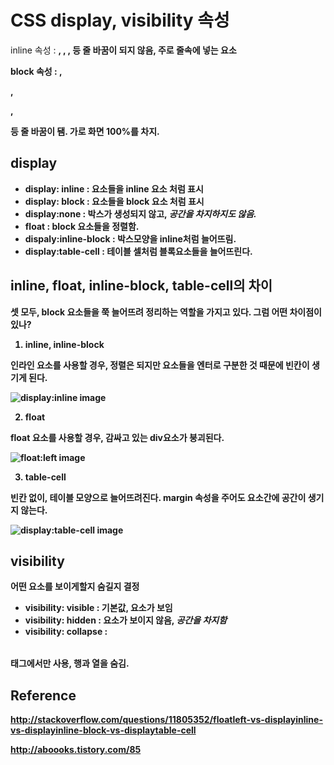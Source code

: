 # CSS display, visibility 속성

inline 속성 : <b>, <span>, <img>, <a> 등 줄 바꿈이 되지 않음, 주로 줄속에 넣는 요소

block 속성 : <table>, <p>, <div>, <form> 등 줄 바꿈이 됌. 가로 화면 100%를 차지.

## display

- **display: inline** : 요소들을 inline 요소 처럼 표시
- **display: block** : 요소들을 block 요소 처럼 표시
- **display:none** : 박스가 생성되지 않고, *공간을 차지하지도 않음.*
- **float** : block 요소들을 정렬함.
- **dispaly:inline-block** : 박스모양을 inline처럼 늘어뜨림.
- **display:table-cell** : 테이블 셀처럼 블록요소들을 늘어뜨린다.



## inline, float, inline-block, table-cell의 차이

셋 모두, block 요소들을 쭉 늘어뜨려 정리하는 역할을 가지고 있다. 그럼 어떤 차이점이 있나?

1. **inline, inline-block**

인라인 요소를 사용할 경우, 정렬은 되지만 요소들을 엔터로 구분한 것 때문에 빈칸이 생기게 된다.

![display:inline image](https://i.stack.imgur.com/aDgsb.png)

2. **float**

float 요소를 사용할 경우, 감싸고 있는 div요소가 붕괴된다.

![float:left image](https://i.stack.imgur.com/oIMvg.png)

3. **table-cell**

빈칸 없이, 테이블 모양으로 늘어뜨려진다. margin 속성을 주어도 요소간에 공간이 생기지 않는다.

![display:table-cell image](https://i.stack.imgur.com/BPtXn.png)

## visibility

어떤 요소를 보이게할지 숨길지 결정

- visibility: visible : 기본값, 요소가 보임
- visibility: hidden : 요소가 보이지 않음, *공간을 차지함*
- visibility: collapse : <table> 태그에서만 사용, 행과 열을 숨김.



## Reference

http://stackoverflow.com/questions/11805352/floatleft-vs-displayinline-vs-displayinline-block-vs-displaytable-cell

http://aboooks.tistory.com/85

